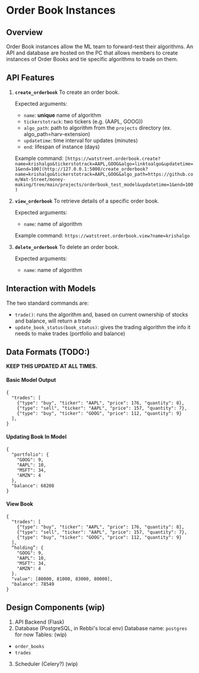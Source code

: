 # Order Book Instances

## Overview
Order Book instances allow the ML team to forward-test their algorithms. An API and database are hosted on the PC that allows members to create instances of Order Books and tie specific algorithms to trade on them.

## API Features
1. **`create_orderbook`**
    To create an order book.

    Expected arguments:
    - `name`: **unique** name of algorithm
    - `tickerstotrack`: two tickers (e.g. (AAPL, GOOG))
    - `algo_path`: path to algorithm from the `projects` directory (ex. algo_path=harv-extension)
    - `updatetime`: time interval for updates (minutes)
    - `end`: lifespan of instance (days)

    Example command: `[https://watstreet.orderbook.create?name=krishalgo&tickerstotrack=AAPL,GOOG&algo=linktoalgo&updatetime=1&end=100](http://127.0.0.1:5000/create_orderbook?name=krishalgo&tickerstotrack=AAPL,GOOG&algo_path=https://github.com/Wat-Street/money-making/tree/main/projects/orderbook_test_model&updatetime=1&end=100)`

2. **`view_orderbook`**
    To retrieve details of a specific order book.

    Expected arguments:
    - `name`: name of algorithm

    Example command: `https://watstreet.orderbook.view?name=krishalgo`

3. **`delete_orderbook`**
    To delete an order book.

    Expected arguments:
    - `name`: name of algorithm

## Interaction with Models
The two standard commands are:
- `trade()`: runs the algorithm and, based on current ownership of stocks and balance, will return a trade
- `update_book_status(book_status)`: gives the trading algorithm the info it needs to make trades (portfolio and balance)

## Data Formats (TODO:)
**KEEP THIS UPDATED AT ALL TIMES.** 
#### Basic Model Output
```
{
  "trades": [
    {"type": "buy", "ticker": "AAPL", "price": 176, "quantity": 8},
    {"type": "sell", "ticker": "AAPL", "price": 157, "quantity": 7},
    {"type": "buy", "ticker": "GOOG", "price": 112, "quantity": 9}
  ],
}
```
#### Updating Book In Model
```
{
  "portfolio": {
    "GOOG": 9,
    "AAPL": 10,
    "MSFT": 34,
    "AMZN": 4
  },
  "balance": 68208
}

```

#### View Book
```
{
  "trades": [
    {"type": "buy", "ticker": "AAPL", "price": 176, "quantity": 8},
    {"type": "sell", "ticker": "AAPL", "price": 157, "quantity": 7},
    {"type": "buy", "ticker": "GOOG", "price": 112, "quantity": 9}
  ],
  “holding”: {
    "GOOG": 9,
    "AAPL": 10,
    "MSFT": 34,
    "AMZN": 4
  }.
  "value": [80000, 81000, 83000, 80000],
  "balance": 78549
}
```

## Design Components (wip)
1. API Backend (Flask)
2. Database (PostgreSQL, in Rebbi's local env)
Database name: `postgres` for now
Tables: (wip)
- `order_books`
- `trades`
3. Scheduler (Celery?) (wip)






